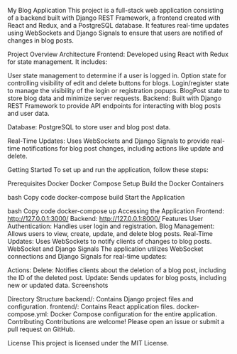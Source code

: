 My Blog Application
This project is a full-stack web application consisting of a backend built with Django REST Framework, a frontend created with React and Redux, and a PostgreSQL database. It features real-time updates using WebSockets and Django Signals to ensure that users are notified of changes in blog posts.

Project Overview
Architecture
Frontend: Developed using React with Redux for state management. It includes:

User state management to determine if a user is logged in.
Option state for controlling visibility of edit and delete buttons for blogs.
Login/register state to manage the visibility of the login or registration popups.
BlogPost state to store blog data and minimize server requests.
Backend: Built with Django REST Framework to provide API endpoints for interacting with blog posts and user data.

Database: PostgreSQL to store user and blog post data.

Real-Time Updates: Uses WebSockets and Django Signals to provide real-time notifications for blog post changes, including actions like update and delete.

Getting Started
To set up and run the application, follow these steps:

Prerequisites
Docker
Docker Compose
Setup
Build the Docker Containers

bash
Copy code
docker-compose build
Start the Application

bash
Copy code
docker-compose up
Accessing the Application
Frontend: http://127.0.0.1:3000/
Backend: http://127.0.0.1:8000/
Features
User Authentication: Handles user login and registration.
Blog Management: Allows users to view, create, update, and delete blog posts.
Real-Time Updates: Uses WebSockets to notify clients of changes to blog posts.
WebSocket and Django Signals
The application utilizes WebSocket connections and Django Signals for real-time updates:

Actions:
Delete: Notifies clients about the deletion of a blog post, including the ID of the deleted post.
Update: Sends updates for blog posts, including new or updated data.
Screenshots






Directory Structure
backend/: Contains Django project files and configuration.
frontend/: Contains React application files.
docker-compose.yml: Docker Compose configuration for the entire application.
Contributing
Contributions are welcome! Please open an issue or submit a pull request on GitHub.

License
This project is licensed under the MIT License.

